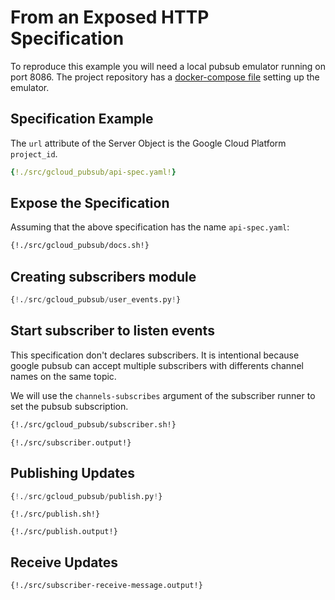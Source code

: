 # From an Exposed HTTP Specification

To reproduce this example you will need a local pubsub emulator running on port 8086.
The project repository has a [docker-compose file](https://github.com/dutradda/asyncapi-python/blob/master/docker-compose.yaml) setting up the emulator.


## Specification Example

The `url` attribute of the Server Object is the Google Cloud Platform `project_id`.

```yaml
{!./src/gcloud_pubsub/api-spec.yaml!}
```


## Expose the Specification

Assuming that the above specification has the name `api-spec.yaml`:

```bash
{!./src/gcloud_pubsub/docs.sh!}
```


## Creating subscribers module

```python
{!./src/gcloud_pubsub/user_events.py!}
```


## Start subscriber to listen events

This specification don't declares subscribers.
It is intentional because google pubsub can accept multiple subscribers with differents channel names on the same topic.

We will use the `channels-subscribes` argument of the subscriber runner to set the pubsub subscription.

```bash
{!./src/gcloud_pubsub/subscriber.sh!}
```

```
{!./src/subscriber.output!}
```


## Publishing Updates

```python
{!./src/gcloud_pubsub/publish.py!}
```

```
{!./src/publish.sh!}

{!./src/publish.output!}
```


## Receive Updates

```
{!./src/subscriber-receive-message.output!}
```
